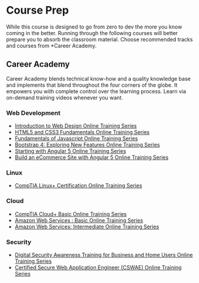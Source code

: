 # Course Prep

While this course is designed to go from zero to dev the more you know coming in the better. Running through the following courses will better prepare you to absorb the classroom material. Choose recommended tracks and courses from *Career Academy.

## Career Academy
Career Academy blends technical know-how and a quality knowledge base and implements that blend throughout the four corners of the globe. It empowers you with complete control over the learning process. Learn via on-demand training videos whenever you want.

### Web Development
* [Introduction to Web Design Online Training Series](https://membership.careeracademy.com/page/IWD_Series)
* [HTML5 and CSS3 Fundamentals Online Training Series](https://membership.careeracademy.com/page/HTML5_Series)
* [Fundamentals of Javascript Online Training Series](https://membership.careeracademy.com/page/FundJava_Series)
* [Bootstrap 4: Exploring New Features Online Training Series](https://membership.careeracademy.com/page/Bootstrap4_Series)
* [Starting with Angular 5 Online Training Series](https://membership.careeracademy.com/page/NG5_Series)
* [Build an eCommerce Site with Angular 5 Online Training Series](https://membership.careeracademy.com/page/SRAng5_Series)

### Linux
* [CompTIA Linux+ Certification Online Training Series](https://membership.careeracademy.com/page/LinPlus_Series)

### Cloud
* [CompTIA Cloud+ Basic Online Training Series](https://membership.careeracademy.com/page/LNOCLDC_Series)
* [Amazon Web Services : Basic Online Training Series](https://membership.careeracademy.com/page/AWSP1_Series)
* [Amazon Web Services: Intermediate Online Training Series](https://membership.careeracademy.com/page/AWSP2_Series)

### Security

* [Digital Security Awareness Training for Business and Home Users Online Training Series](https://membership.careeracademy.com/page/DSA_Series)
* [Certified Secure Web Application Engineer (CSWAE) Online Training Series](https://membership.careeracademy.com/page/CSWAE_Series)
